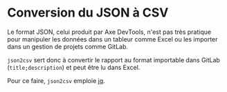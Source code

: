 # Conversion du JSON à CSV

Le format JSON, celui produit par Axe DevTools, n'est pas très pratique pour manipuler les données dans un tableur comme Excel ou les importer dans un gestion de projets comme GitLab.

`json2csv` sert donc à convertir le rapport au format importable dans GitLab (`title;description`) et peut être lu dans Excel.

Pour ce faire, `json2csv` emploie [jq](https://stedolan.github.io/jq/).